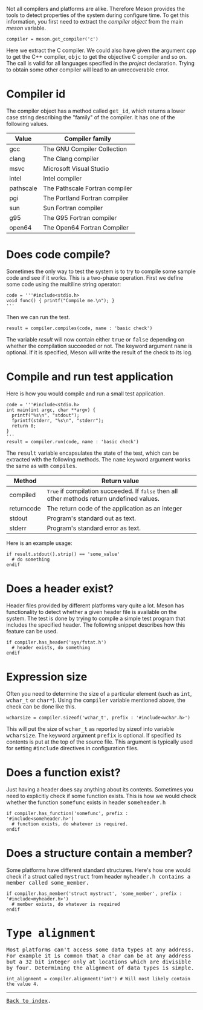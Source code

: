 Not all compilers and platforms are alike. Therefore Meson provides the tools to detect properties of the system during configure time. To get this information, you first need to extract the *compiler object* from the main *meson* variable.

    compiler = meson.get_compiler('c')

Here we extract the C compiler. We could also have given the argument <tt>cpp</tt> to get the C++ compiler, <tt>objc</tt> to get the objective C compiler and so on. The call is valid for all languages specified in the *project* declaration. Trying to obtain some other compiler will lead to an unrecoverable error.

Compiler id
==

The compiler object has a method called <tt>get_id</tt>, which returns a lower case string describing the "family" of the compiler. It has one of the following values.

Value | Compiler family
------|----------------
gcc | The GNU Compiler Collection
clang | The Clang compiler
msvc | Microsoft Visual Studio
intel | Intel compiler
pathscale | The Pathscale Fortran compiler
pgi | The Portland Fortran compiler
sun | Sun Fortran compiler
g95 | The G95 Fortran compiler
open64 | The Open64 Fortran Compiler

Does code compile?
==

Sometimes the only way to test the system is to try to compile some sample code and see if it works. This is a two-phase operation. First we define some code using the multiline string operator:

    code = '''#include<stdio.h>
    void func() { printf("Compile me.\n"); }
    '''

Then we can run the test.

    result = compiler.compiles(code, name : 'basic check')

The variable *result* will now contain either <tt>true</tt> or <tt>false</tt> depending on whether the compilation succeeded or not. The keyword argument <tt>name</tt> is optional. If it is specified, Meson will write the result of the check to its log.

Compile and run test application
==

Here is how you would compile and run a small test application.

    code = '''#include<stdio.h>
    int main(int argc, char **argv) {
      printf("%s\n", "stdout");
      fprintf(stderr, "%s\n", "stderr");
      return 0;
    }
    '''
    result = compiler.run(code, name : 'basic check')

The <tt>result</tt> variable encapsulates the state of the test, which can be extracted with the following methods. The <tt>name</tt> keyword argument works the same as with <tt>compiles</tt>.

Method | Return value
-------|----------------
compiled | <tt>True</tt> if compilation succeeded. If <tt>false</tt> then all other methods return undefined values.
returncode | The return code of the application as an integer
stdout | Program's standard out as text.
stderr | Program's standard error as text.

Here is an example usage:

    if result.stdout().strip() == 'some_value'
      # do something
    endif


Does a header exist?
==

Header files provided by different platforms vary quite a lot. Meson has functionality to detect whether a given header file is available on the system. The test is done by trying to compile a simple test program that includes the specified header. The following snippet describes how this feature can be used.

    if compiler.has_header('sys/fstat.h')
      # header exists, do something
    endif

Expression size
==

Often you need to determine the size of a particular element (such as <tt>int</tt>, <tt>wchar_t</tt> or <tt>char*</tt>). Using the <tt>compiler</tt> variable mentioned above, the check can be done like this.

    wcharsize = compiler.sizeof('wchar_t', prefix : '#include<wchar.h>')

This will put the size of <tt>wchar_t</tt> as reported by sizeof into variable <tt>wcharsize</tt>. The keyword argument <tt>prefix</tt> is optional. If specified its contents is put at the top of the source file. This argument is typically used for setting <tt>#include</tt> directives in configuration files.

Does a function exist?
==

Just having a header does say anything about its contents. Sometimes you need to explicitly check if some function exists. This is how we would check whether the function <tt>somefunc</tt> exists in header <tt>someheader.h</tt>

    if compiler.has_function('somefunc', prefix : '#include<someheader.h>')
      # function exists, do whatever is required.
    endif

Does a structure contain a member?
==

Some platforms have different standard structures. Here's how one would check if a struct called <tt>mystruct</tt> from header <tt>myheader.h</hh> contains a member called <tt>some_member</tt>.

    if compiler.has_member('struct mystruct', 'some_member', prefix : '#include<myheader.h>')
      # member exists, do whatever is required
    endif

Type alignment
==

Most platforms can't access some data types at any address. For example it is common that a <tt>char</tt> can be at any address but a 32 bit integer only at locations which are divisible by four. Determining the alignment of data types is simple.

    int_alignment = compiler.alignment('int') # Will most likely contain the value 4.

---

[Back to index](Manual).